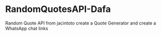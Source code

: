 # RandomQuotesAPI-Dafa
Random Quote API from jacintoto create a Quote Generator and create a WhatsApp chat links
